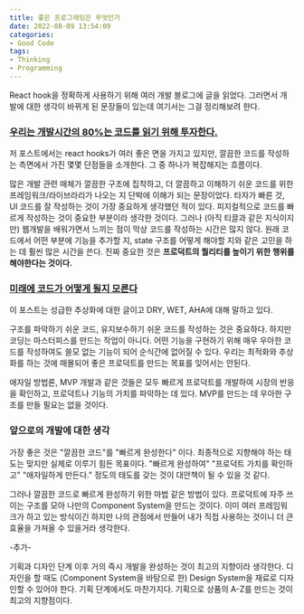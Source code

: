 ```yaml
---
title: 좋은 프로그래밍은 무엇인가
date: 2022-08-09 13:54:09
categories:
- Good Code
tags:
- Thinking
- Programming
---
```


React hook을 정확하게 사용하기 위해 여러 개발 블로그에 글을 읽었다. 그러면서 개발에 대한 생각이 바뀌게 된 문장들이 있는데 여기서는 그걸 정리해보려 한다.


### [우리는 개발시간의 80%는 코드를 읽기 위해 투자한다.](https://jong-hui.github.io/devlog/2021/01/08/(React)%ED%9B%85%EC%9D%B4-%EC%8B%A4%ED%8C%A8%ED%95%9C-%EC%84%A4%EA%B3%84%EC%9D%B8-%EC%9D%B4%EC%9C%A0-4%EA%B0%80%EC%A7%80/)

저 포스트에서는 react hooks가 여러 좋은 면을 가지고 있지만, 깔끔한 코드를 작성하는 측면에서 가진 몇몇 단점들을 소개한다. 그 중 하나가 복잡해지는 흐름이다.

많은 개발 관련 매체가 깔끔한 구조에 집착하고, 더 깔끔하고 이해하기 쉬운 코드를 위한 프레임워크/라이브라리가 나오는 지 단박에 이해가 되는 문장이었다.  타자가 빠른 것, UI 코드를 잘 작성하는 것이 가장 중요하게 생각했던 적이 있다. 피지컬적으로 코드를 빠르게 작성하는 것이 중요한 부분이라 생각한 것이다. 그러나 (아직 티끌과 같은 지식이지만) 웹개발을 배워가면서 느끼는 점이 막상 코드를 작성하는 시간은 많지 않다. 원래 코드에서 어떤 부분에 기능을 추가할 지, state 구조를 어떻게 해야할 지와 같은 고민을 하는 데 훨씬 많은 시간을 쓴다. 진짜 중요한 것은 **프로덕트의 퀄리티를 높이기 위한 행위를 해야한다는 것이다.**


### [미래에 코드가 어떻게 될지 모른다](https://goongoguma.github.io/2021/05/02/AHA-Programming/)

이 포스트는 성급한 추상화에 대한 글이고 DRY, WET, AHA에 대해 말하고 있다.

구조를 파악하기 쉬운 코드, 유지보수하기 쉬운 코드를 작성하는 것은 중요하다. 하지만 코딩는 마스터피스를 만드는 작업이 아니다. 어떤 기능을 구현하기 위해 매우 우아한 코드를 작성하여도 쓸모 없는 기능이 되어 순식간에 없어질 수 있다. 우리는 최적화와 추상화를 하는 것에 매몰되어 좋은 프로덕트를 만드는 목표를 잊어서는 안된다. 

애자일 방법론, MVP 개발과 같은 것들은 모두 빠르게 프로덕트를 개발하여 시장의 반응을 확인하고, 프로덕트나 기능의 가치를 파악하는 데 있다. MVP를 만드는 데 우아한 구조를 만들 필요는 없을 것이다.


### 앞으로의 개발에 대한 생각

가장 좋은 것은 "깔끔한 코드"를 "빠르게 완성한다" 이다. 최종적으로 지향해야 하는 태도는 맞지만 실제로 이루기 힘든 목표이다. "빠르게 완성하여" "프로덕트 가치를 확인하고" "애자일하게 만든다." 정도의 태도를 갖는 것이 대안책이 될 수 있을 것 같다. 

그러나 깔끔한 코드로 빠르게 완성하기 위한 마법 같은 방법이 있다. 프로덕트에 자주 쓰이는 구조를 모아 나만의 Component System을 만드는 것이다. 이미 여러 프레임워크가 하고 있는 방식이긴 하지만 나의 관점에서 만들어 내가 직접 사용하는 것이니 더 큰 효율을 가져올 수 있을거라 생각한다.

-추가-

기획과 디자인 단계 이후 거의 즉시 개발을 완성하는 것이 최고의 지향이라 생각한다. 디자인을 할 때도 (Component System을 바탕으로 한) Design System을 재료로 디자인할 수 있어야 한다. 기획 단계에서도 마찬가지다. 기획으로 상품의 A-Z를 만드는 것이 최고의 지향점이다.